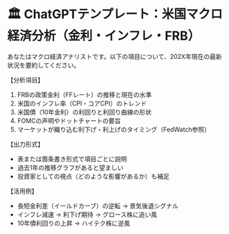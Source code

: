 # 🏛 ChatGPTテンプレート：米国マクロ経済分析（金利・インフレ・FRB）

あなたはマクロ経済アナリストです。以下の項目について、202X年現在の最新状況を要約してください。

【分析項目】
1. FRBの政策金利（FFレート）の推移と現在の水準
2. 米国のインフレ率（CPI・コアCPI）のトレンド
3. 米国債（10年金利）の利回りと利回り曲線の形状
4. FOMCの声明やドットチャートの要旨
5. マーケットが織り込む利下げ・利上げのタイミング（FedWatch参照）

【出力形式】
- 表または箇条書き形式で項目ごとに説明
- 過去1年の推移グラフがあると望ましい
- 投資家としての視点（どのような影響があるか）も補足

【活用例】
- 長短金利差（イールドカーブ）の逆転 → 景気後退シグナル
- インフレ減速 → 利下げ期待 → グロース株に追い風
- 10年債利回りの上昇 → ハイテク株に逆風
